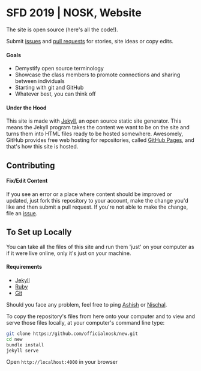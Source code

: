 # SFD 2019 | NOSK, Website



The site is open source (here's all the code!).

Submit [issues](https://github.com/officialnosk/new/issues/new) and [pull requests](https://github.com/officialnosk/new/compare/) for stories, site ideas or copy edits.

#### Goals

- Demystify open source terminology
- Showcase the class members to promote connections and sharing between individuals
- Starting with git and GitHub
- Whatever best, you can think off

#### Under the Hood

This site is made with [Jekyll](http://jekyllrb.com), an open source static site generator. This means the Jekyll program takes the content we want to be on the site and turns them into HTML files ready to be hosted somewhere. Awesomely, GitHub provides free web hosting for repositories, called [GitHub Pages](http://pages.github.com/), and that's how this site is hosted.

## Contributing

#### Fix/Edit Content

If you see an error or a place where content should be improved or updated, just fork this repository to your account, make the change you'd like and then submit a pull request. If you're not able to make the change, file an [issue](https://github.com/officialnosk/new/issues/new).

## To Set up Locally

You can take all the files of this site and run them 'just' on your computer as if it were live online, only it's just on your machine.

#### Requirements

* [Jekyll](http://jekyllrb.com/)
* [Ruby](https://www.ruby-lang.org/en/)
* [Git](http://git-scm.com/)

Should you face any problem, feel free to ping [Ashish](https://github.com/MegaMind98) or [Nischal](https://github.com/NischalLalShrestha).

To copy the repository's files from here onto your computer and to view and serve those files locally, at your computer's command line type:

```bash
git clone https://github.com/officialnosk/new.git
cd new
bundle install
jekyll serve
```
Open `http://localhost:4000` in your browser